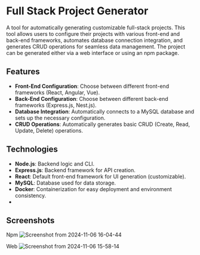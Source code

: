 # Full Stack Project Generator

A tool for automatically generating customizable full-stack projects. This tool allows users to configure their projects with various front-end and back-end frameworks, automates database connection integration, and generates CRUD operations for seamless data management. The project can be generated either via a web interface or using an npm package.

## Features

- **Front-End Configuration**: Choose between different front-end frameworks (React, Angular, Vue).
- **Back-End Configuration**: Choose between different back-end frameworks (Express.js, Nest.js).
- **Database Integration**: Automatically connects to a MySQL database and sets up the necessary configuration.
- **CRUD Operations**: Automatically generates basic CRUD (Create, Read, Update, Delete) operations.

## Technologies

- **Node.js**: Backend logic and CLI.
- **Express.js**: Backend framework for API creation.
- **React**: Default front-end framework for UI generation (customizable).
- **MySQL**: Database used for data storage.
- **Docker**: Containerization for easy deployment and environment consistency.
- 
## Screenshots

Npm
![Screenshot from 2024-11-06 16-04-44](https://github.com/user-attachments/assets/06e4e882-4956-4f53-b79c-66aeeac586a1)

Web
![Screenshot from 2024-11-06 15-58-14](https://github.com/user-attachments/assets/73be57e1-74b9-46f2-83b4-f9fb64318dde)
